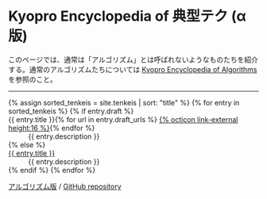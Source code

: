 # Kyopro Encyclopedia of 典型テク (α版)

このページでは、通常は「アルゴリズム」とは呼ばれないようなものたちを紹介する。通常のアルゴリズムたちについては [Kyopro Encyclopedia of Algorithms](../) を参照のこと。

<hr>

<dl>
{% assign sorted_tenkeis = site.tenkeis | sort: "title" %}
{% for entry in sorted_tenkeis %}
   {% if entry.draft %}
       <dt>{{ entry.title }}{% for url in entry.draft_urls %} <a href="{{ url }}" class="link-external">{% octicon link-external height:16 %}</a>{% endfor %}</dt>
       <dd>{{ entry.description }}</dd>
   {% else %}
       <dt><a href="{{ site.baseurl }}{{ entry.url }}">{{ entry.title }}</a></dt>
       <dd>{{ entry.description }}</dd>
   {% endif %}
{% endfor %}
</dl>

<div class="footer-links">
    <a href="{{ site.baseurl }}/tenkei">アルゴリズム版</a> /
    <a href="{{ site.github.repository_url }}">GitHub repository</a>
</div>
